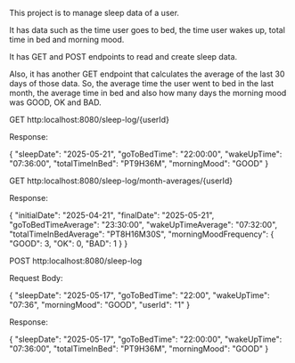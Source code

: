 This project is to manage sleep data of a user. 


It has data such as the time user goes to bed, the time user wakes up, total time in bed and morning mood.


It has GET and POST endpoints to read and create sleep data.


Also, it has another GET endpoint that calculates the average of the last 30 days of those data. So, the average time the user went to bed in the last month, the average time in bed and also how many days the morning mood was GOOD, OK and BAD.


GET http:localhost:8080/sleep-log/{userId}

Response:

{
    "sleepDate": "2025-05-21",
    "goToBedTime": "22:00:00",
    "wakeUpTime": "07:36:00",
    "totalTimeInBed": "PT9H36M",
    "morningMood": "GOOD"
}

GET http:localhost:8080/sleep-log/month-averages/{userId}

Response:

{
    "initialDate": "2025-04-21",
    "finalDate": "2025-05-21",
    "goToBedTimeAverage": "23:30:00",
    "wakeUpTimeAverage": "07:32:00",
    "totalTimeInBedAverage": "PT8H16M30S",
    "morningMoodFrequency": {
        "GOOD": 3,
        "OK": 0,
        "BAD": 1
    }
}


POST http:localhost:8080/sleep-log

Request Body:

{
	"sleepDate": "2025-05-17",
 	"goToBedTime": "22:00",
	"wakeUpTime": "07:36",
    "morningMood": "GOOD",
    "userId": "1"
}

Response:

{
    "sleepDate": "2025-05-17",
    "goToBedTime": "22:00:00",
    "wakeUpTime": "07:36:00",
    "totalTimeInBed": "PT9H36M",
    "morningMood": "GOOD"
}

